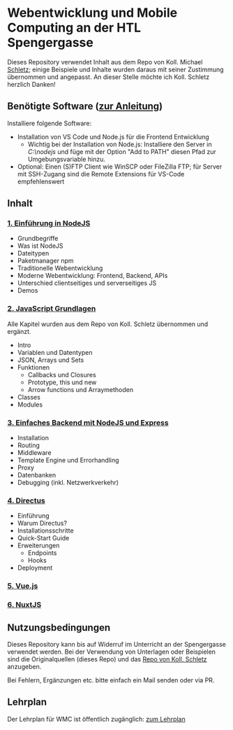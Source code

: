 # Webentwicklung und Mobile Computing an der HTL Spengergasse

Dieses Repository verwendet Inhalt aus dem Repo von Koll. Michael [Schletz](https://github.com/schletz/Wmc); einige Beispiele und Inhalte wurden daraus mit seiner Zustimmung übernommen und angepasst. An dieser Stelle möchte ich Koll. Schletz herzlich Danken!

## Benötigte Software ([zur Anleitung](misc/Software_Installation.md))

Installiere folgende Software:

- Installation von VS Code und Node.js für die Frontend Entwicklung
  - Wichtig bei der Installation von Node.js: Installiere den Server in *C:\nodejs* und füge
    mit der Option "Add to PATH" diesen Pfad zur Umgebungsvariable hinzu.
- Optional: Einen (S)FTP Client wie WinSCP oder FileZilla FTP; für Server mit SSH-Zugang sind die Remote Extensions für VS-Code empfehlenswert

## Inhalt

### [1. Einführung in NodeJS](01_node)

- Grundbegriffe
- Was ist NodeJS
- Dateitypen
- Paketmanager npm
- Traditionelle Webentwicklung
- Moderne Webentwicklung: Frontend, Backend, APIs
- Unterschied clientseitiges und serverseitiges JS
- Demos

### [2. JavaScript Grundlagen](02_javascript)

Alle Kapitel wurden aus dem Repo von Koll. Schletz übernommen und ergänzt.

- Intro
- Variablen und Datentypen
- JSON, Arrays und Sets
- Funktionen
  - Callbacks und Closures
  - Prototype, this und new
  - Arrow functions und Arraymethoden
- Classes
- Modules

### [3. Einfaches Backend mit NodeJS und Express](03_express)

- Installation
- Routing
- Middleware
- Template Engine und Errorhandling
- Proxy
- Datenbanken
- Debugging (inkl. Netzwerkverkehr)

### [4. Directus](04_directus)

- Einführung
- Warum Directus?
- Installationsschritte
- Quick-Start Guide
- Erweiterungen
  - Endpoints
  - Hooks
- Deployment


### [5. Vue.js](05_vuejs)

### [6. NuxtJS](06_nuxtjs)

## Nutzungsbedingungen

Dieses Repository kann bis auf Widerruf im Unterricht an der Spengergasse verwendet werden. Bei der Verwendung von Unterlagen oder Beispielen sind die Originalquellen (dieses Repo) und das [Repo von Koll. Schletz](https://github.com/schletz/Wmc) anzugeben.

Bei Fehlern, Ergänzungen etc. bitte einfach ein Mail senden oder via PR.

## Lehrplan

Der Lehrplan für WMC ist öffentlich zugänglich: [zum Lehrplan](misc/Lehrplan.md)
